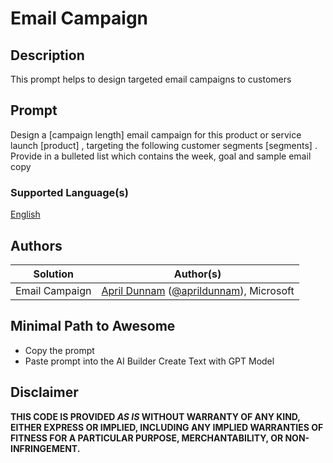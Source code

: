 # Email Campaign

## Description

This prompt helps to design targeted email campaigns to customers

## Prompt

Design a [campaign length] email campaign for this product or service launch [product] , targeting the following customer segments [segments] . Provide in a bulleted list which contains the week, goal and sample email copy

### Supported Language(s)

[English](./en-us/prompt.md)

## Authors

Solution|Author(s)
--------|---------
Email Campaign | [April Dunnam](https://github.com/aprildunnam) ([@aprildunnam](https://twitter.com/aprildunnam)), Microsoft

## Minimal Path to Awesome

* Copy the prompt
* Paste prompt into the AI Builder Create Text with GPT Model

## Disclaimer

**THIS CODE IS PROVIDED *AS IS* WITHOUT WARRANTY OF ANY KIND, EITHER EXPRESS OR IMPLIED, INCLUDING ANY IMPLIED WARRANTIES OF FITNESS FOR A PARTICULAR PURPOSE, MERCHANTABILITY, OR NON-INFRINGEMENT.**
